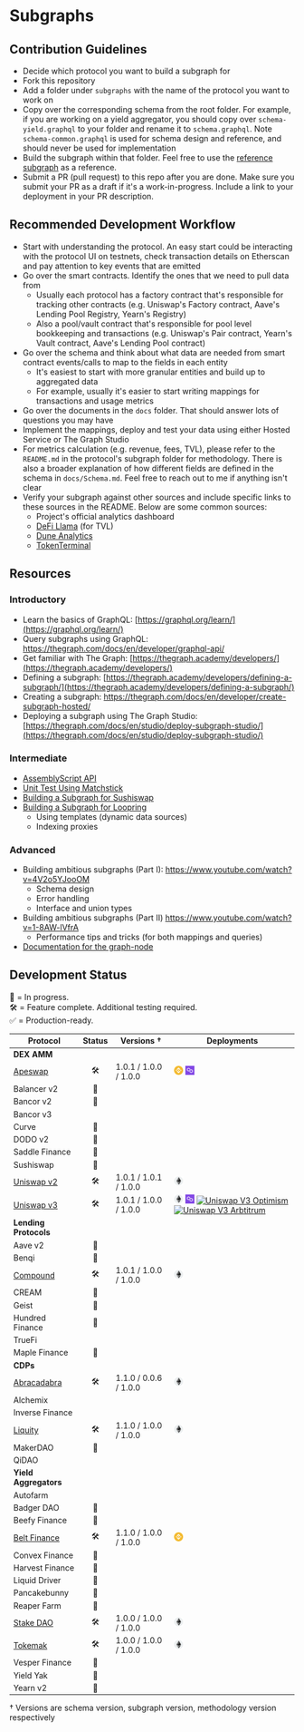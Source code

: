 # Subgraphs

## Contribution Guidelines

- Decide which protocol you want to build a subgraph for
- Fork this repository
- Add a folder under `subgraphs` with the name of the protocol you want to work on
- Copy over the corresponding schema from the root folder. For example, if you are working on a yield aggregator, you should copy over `schema-yield.graphql` to your folder and rename it to `schema.graphql`. Note `schema-common.graphql` is used for schema design and reference, and should never be used for implementation
- Build the subgraph within that folder. Feel free to use the [reference subgraph](./subgraphs/_reference_/) as a reference.
- Submit a PR (pull request) to this repo after you are done. Make sure you submit your PR as a draft if it's a work-in-progress. Include a link to your deployment in your PR description.

## Recommended Development Workflow

- Start with understanding the protocol. An easy start could be interacting with the protocol UI on testnets, check transaction details on Etherscan and pay attention to key events that are emitted
- Go over the smart contracts. Identify the ones that we need to pull data from
  - Usually each protocol has a factory contract that's responsible for tracking other contracts (e.g. Uniswap's Factory contract, Aave's Lending Pool Registry, Yearn's Registry)
  - Also a pool/vault contract that's responsible for pool level bookkeeping and transactions (e.g. Uniswap's Pair contract, Yearn's Vault contract, Aave's Lending Pool contract)
- Go over the schema and think about what data are needed from smart contract events/calls to map to the fields in each entity
  - It's easiest to start with more granular entities and build up to aggregated data
  - For example, usually it's easier to start writing mappings for transactions and usage metrics
- Go over the documents in the `docs` folder. That should answer lots of questions you may have
- Implement the mappings, deploy and test your data using either Hosted Service or The Graph Studio
- For metrics calculation (e.g. revenue, fees, TVL), please refer to the `README.md` in the protocol's subgraph folder for methodology. There is also a broader explanation of how different fields are defined in the schema in `docs/Schema.md`. Feel free to reach out to me if anything isn't clear
- Verify your subgraph against other sources and include specific links to these sources in the README. Below are some common sources:
  - Project's official analytics dashboard
  - [DeFi Llama](https://defillama.com/) (for TVL)
  - [Dune Analytics](https://dune.xyz/)
  - [TokenTerminal](https://www.tokenterminal.com/terminal)

## Resources

### Introductory

- Learn the basics of GraphQL: [https://graphql.org/learn/](https://graphql.org/learn/)
- Query subgraphs using GraphQL: https://thegraph.com/docs/en/developer/graphql-api/
- Get familiar with The Graph: [https://thegraph.academy/developers/](https://thegraph.academy/developers/)
- Defining a subgraph: [https://thegraph.academy/developers/defining-a-subgraph/](https://thegraph.academy/developers/defining-a-subgraph/)
- Creating a subgraph: https://thegraph.com/docs/en/developer/create-subgraph-hosted/
- Deploying a subgraph using The Graph Studio: [https://thegraph.com/docs/en/studio/deploy-subgraph-studio/](https://thegraph.com/docs/en/studio/deploy-subgraph-studio/)

### Intermediate

- [AssemblyScript API](https://thegraph.com/docs/en/developer/assemblyscript-api/)
- [Unit Test Using Matchstick](https://thegraph.com/docs/en/developer/matchstick/)
- [Building a Subgraph for Sushiswap](https://docs.simplefi.finance/subgraph-development-documentation/sushiswap-subgraph-development)
- [Building a Subgraph for Loopring](https://www.youtube.com/watch?v=SNmzhwlQqgU)
  - Using templates (dynamic data sources)
  - Indexing proxies

### Advanced

- Building ambitious subgraphs (Part I): https://www.youtube.com/watch?v=4V2o5YJooOM
  - Schema design
  - Error handling
  - Interface and union types
- Building ambitious subgraphs (Part II) https://www.youtube.com/watch?v=1-8AW-lVfrA
  - Performance tips and tricks (for both mappings and queries)
- [Documentation for the graph-node](https://github.com/graphprotocol/graph-node/tree/master/docs)

## Development Status

🔨 = In progress.  
🛠 = Feature complete. Additional testing required.  
✅ = Production-ready.  

| Protocol |  Status | Versions † | Deployments |
| ------- |  :------: | --- | --- |
| **DEX AMM** |    | |
| [Apeswap](https://apeswap.finance/) | 🛠 | 1.0.1 / 1.0.0 / 1.0.0 | [![Apeswap BSC](./docs/images/chains/bsc.png)](https://thegraph.com/hosted-service/subgraph/messari/apeswap-bsc) [![Apeswap Polygon](./docs/images/chains/polygon.png)](https://thegraph.com/hosted-service/subgraph/messari/apeswap-polygon) |
| Balancer v2 | 🔨 | | |
| Bancor v2 | 🔨 | | |
| Bancor v3 | | | |
| Curve | 🔨 | | |
| DODO v2 | 🔨 | | |
| Saddle Finance | 🔨 | | |
| Sushiswap | 🔨 | | |
| [Uniswap v2](https://uniswap.org/) | 🛠 | 1.0.1 / 1.0.1 / 1.0.0 | [![Uniswap V2](./docs/images/chains/ethereum.png)](https://thegraph.com/hosted-service/subgraph/messari/uniswap-v2) |
| [Uniswap v3](https://uniswap.org/) | 🛠 | 1.0.1 / 1.0.0 / 1.0.0 | [![Uniswap V3](./docs/images/chains/ethereum.png)](https://thegraph.com/hosted-service/subgraph/messari/uniswap-v3) [![Uniswap V3 Polygon](./docs/images/chains/polygon.png)](https://thegraph.com/hosted-service/subgraph/messari/uniswap-v3-polygon) [![Uniswap V3 Optimism](https://messari.io/asset-images/51809842-fb42-470e-ab2d-1095334a5a4d/16.png?v=2)](https://thegraph.com/hosted-service/subgraph/messari/uniswap-v3-optimism) [![Uniswap V3 Arbtitrum](https://messari.io/asset-images/a288b358-f3d3-4ecd-aa30-c45c84f666ee/16.png?v=2)](https://thegraph.com/hosted-service/subgraph/messari/uniswap-v3-arbitrum)|
| **Lending Protocols** |    | |
| Aave v2 | 🔨 | | |
| Benqi | 🔨 | | |
| [Compound](https://compound.finance/) | 🛠 | 1.0.1 / 1.0.0 / 1.0.0 | [![Compund Ethereum](./docs/images/chains/ethereum.png)](https://thegraph.com/hosted-service/subgraph/messari/compound-ethereum) |
| CREAM | 🔨 | | |
| Geist | 🔨 | | |
| Hundred Finance | 🔨 | | |
| TrueFi |   | | |
| Maple Finance | 🔨 | | |
| **CDPs** |    | |
| [Abracadabra](https://abracadabra.money/) | 🛠 | 1.1.0 / 0.0.6 / 1.0.0| [![Abracadabra Money](./docs/images/chains/ethereum.png)](https://thegraph.com/hosted-service/subgraph/messari/abracadabra-money) |
| Alchemix |   | | |
| Inverse Finance |   | | |
| [Liquity](https://www.liquity.org/) | 🛠 | 1.1.0 / 1.0.0 / 1.0.0 | [![Liquity Ethereum](./docs/images/chains/ethereum.png)](https://thegraph.com/hosted-service/subgraph/messari/liquity-ethereum) |
| MakerDAO | 🔨 | | |
| QiDAO |   | | |
| **Yield Aggregators** |     | |
| Autofarm |  | | |
| Badger DAO | 🔨 | | |
| Beefy Finance | 🔨 | | |
| [Belt Finance](https://belt.fi/landing) | 🛠 | 1.1.0 / 1.0.0 / 1.0.0 | [![Belt BSC](./docs/images/chains/bsc.png)](https://thegraph.com/hosted-service/subgraph/messari/belt-finance-bsc) |
| Convex Finance | 🔨  | | |
| Harvest Finance | 🔨  | | |
| Liquid Driver | 🔨  | | |
| Pancakebunny | 🔨 | | |
| Reaper Farm | 🔨  | | |
| [Stake DAO](https://stakedao.org/) | 🛠 | 1.0.0 / 1.0.0 / 1.0.0 | [![Stake DAO](./docs/images/chains/ethereum.png)](https://thegraph.com/hosted-service/subgraph/messari/stake-dao)|
| [Tokemak](https://www.tokemak.xyz/) | 🛠 | 1.0.0 / 1.0.0 / 1.0.0 | [![Tokemac](./docs/images/chains/ethereum.png)](https://thegraph.com/hosted-service/subgraph/messari/tokemak)|
| Vesper Finance | 🔨 | | |
| Yield Yak | 🔨 | | |
| Yearn v2 | 🔨 | | |

† Versions are schema version, subgraph version, methodology version respectively
